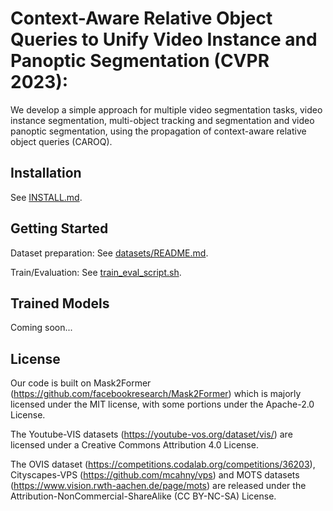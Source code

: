 # Context-Aware Relative Object Queries to Unify Video Instance and Panoptic Segmentation (CVPR 2023):

We develop a simple approach for multiple video segmentation tasks, video instance segmentation, multi-object tracking and segmentation and video panoptic segmentation, using the propagation of context-aware relative object queries (CAROQ).


## Installation

See [INSTALL.md](https://github.com/AnwesaChoudhuri/ContextAwareRelativeObjectQueries/blob/master/INSTALL.md).


## Getting Started

Dataset preparation: See [datasets/README.md](https://github.com/AnwesaChoudhuri/ContextAwareRelativeObjectQueries/blob/master/datasets/README.md).

Train/Evaluation: See [train_eval_script.sh](https://github.com/AnwesaChoudhuri/ContextAwareRelativeObjectQueries/blob/master/train_eval_script.sh).


## Trained Models

Coming soon...


## License

Our code is built on Mask2Former (https://github.com/facebookresearch/Mask2Former) which is majorly licensed under the MIT license, with some portions under the Apache-2.0 License.
 
The Youtube-VIS datasets (https://youtube-vos.org/dataset/vis/) are licensed under a Creative Commons Attribution 4.0 License. 

The OVIS dataset (https://competitions.codalab.org/competitions/36203), Cityscapes-VPS (https://github.com/mcahny/vps) and MOTS datasets (https://www.vision.rwth-aachen.de/page/mots) are released under the Attribution-NonCommercial-ShareAlike (CC BY-NC-SA) License. 


